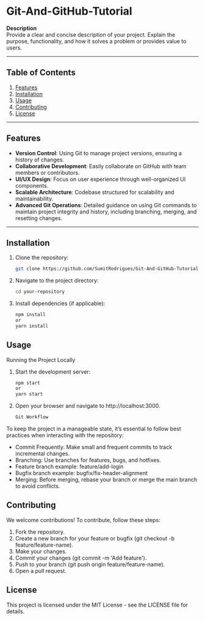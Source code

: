 # Git-And-GitHub-Tutorial

**Description**  
Provide a clear and concise description of your project. Explain the purpose, functionality, and how it solves a problem or provides value to users.

---

## Table of Contents

1. [Features](#features)
2. [Installation](#installation)
3. [Usage](#usage)
4. [Contributing](#contributing)
5. [License](#license)

---

## Features

- **Version Control**: Using Git to manage project versions, ensuring a history of changes.
- **Collaborative Development**: Easily collaborate on GitHub with team members or contributors.
- **UI/UX Design**: Focus on user experience through well-organized UI components.
- **Scalable Architecture**: Codebase structured for scalability and maintainability.
- **Advanced Git Operations**: Detailed guidance on using Git commands to maintain project integrity and history, including branching, merging, and resetting changes.

---

## Installation

1. Clone the repository:

   ```bash
   git clone https://github.com/SumitRodrigues/Git-And-GitHub-Tutorial.git


2. Navigate to the project directory:

   ```bash
   cd your-repository

3. Install dependencies (if applicable):

   ```bash
   npm install
   or
   yarn install

## Usage

Running the Project Locally

1. Start the development server:

    ```bash
    npm start
    or
    yarn start

2. Open your browser and navigate to http://localhost:3000.

   ```bash
   Git Workflow

To keep the project in a manageable state, it’s essential to follow best practices when interacting with the repository:
- Commit Frequently: Make small and frequent commits to track incremental changes.
- Branching: Use branches for features, bugs, and hotfixes.
- Feature branch example: feature/add-login
- Bugfix branch example: bugfix/fix-header-alignment
- Merging: Before merging, rebase your branch or merge the main branch to avoid conflicts.

## Contributing

We welcome contributions! To contribute, follow these steps:
1. Fork the repository.
2. Create a new branch for your feature or bugfix (git checkout -b feature/feature-name).
3. Make your changes.
4. Commit your changes (git commit -m 'Add feature').
5. Push to your branch (git push origin feature/feature-name).
6. Open a pull request.

## License

This project is licensed under the MIT License - see the LICENSE file for details.
